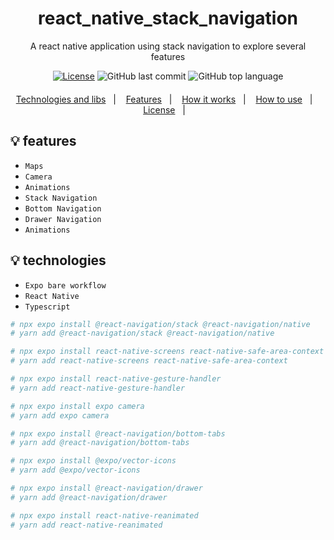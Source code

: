 <div align="center" style="margin: 20px; text-align: center">

   # react_native_stack_navigation

  <p>A react native application using stack navigation to explore several features</p>
 
  [![License](http://img.shields.io/:license-mit-blue.svg?style=flat-square)](https://github.com/BinaryLeo/react_native_stack_navigation/blob/main/LICENSE)
  ![GitHub last commit](https://img.shields.io/github/last-commit/BinaryLeo/react_native_stack_navigation?style=flat-square)
  ![GitHub top language](https://img.shields.io/github/languages/top/BinaryLeo/react_native_stack_navigation?style=flat-square)
 
</div>
<p align="center">
  <a href="#-technologies">Technologies and libs</a>&nbsp;&nbsp;&nbsp;|&nbsp;&nbsp;&nbsp;
   <a href="#-features">Features</a>&nbsp;&nbsp;&nbsp;|&nbsp;&nbsp;&nbsp;
  <a href="#-how-it-works">How it works</a>&nbsp;&nbsp;&nbsp;|&nbsp;&nbsp;&nbsp;
  <a href="#-how-to-use">How to use</a>&nbsp;&nbsp;&nbsp;|&nbsp;&nbsp;&nbsp;
  <a href="#-license">License</a>&nbsp;&nbsp;&nbsp;|&nbsp;&nbsp;&nbsp;

</p>





## 💡 features

- ``Maps``
- ``Camera``
- ``Animations``
- ``Stack Navigation``
- ``Bottom Navigation``
- ``Drawer Navigation``
- ``Animations``

## 💡 technologies

- ``Expo bare workflow``
- ``React Native``
- ``Typescript``

```bash
# npx expo install @react-navigation/stack @react-navigation/native
# yarn add @react-navigation/stack @react-navigation/native

# npx expo install react-native-screens react-native-safe-area-context
# yarn add react-native-screens react-native-safe-area-context

# npx expo install react-native-gesture-handler
# yarn add react-native-gesture-handler

# npx expo install expo camera
# yarn add expo camera

# npx expo install @react-navigation/bottom-tabs
# yarn add @react-navigation/bottom-tabs

# npx expo install @expo/vector-icons
# yarn add @expo/vector-icons

# npx expo install @react-navigation/drawer
# yarn add @react-navigation/drawer

# npx expo install react-native-reanimated
# yarn add react-native-reanimated
